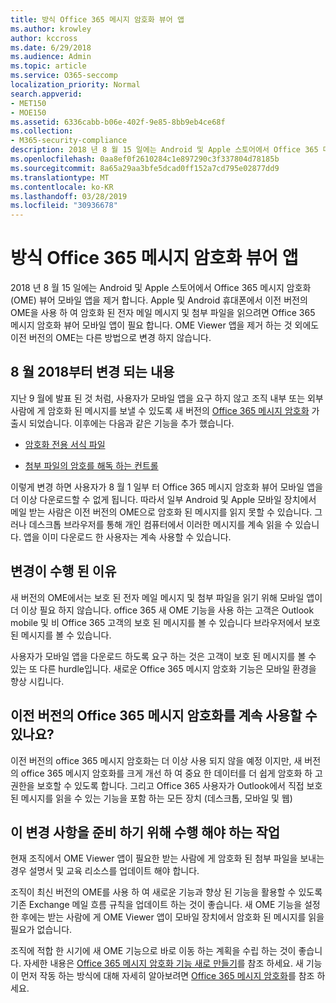 ```yaml
---
title: 방식 Office 365 메시지 암호화 뷰어 앱
ms.author: krowley
author: kccross
ms.date: 6/29/2018
ms.audience: Admin
ms.topic: article
ms.service: O365-seccomp
localization_priority: Normal
search.appverid:
- MET150
- MOE150
ms.assetid: 6336cabb-b06e-402f-9e85-8bb9eb4ce68f
ms.collection:
- M365-security-compliance
description: 2018 년 8 월 15 일에는 Android 및 Apple 스토어에서 Office 365 메시지 암호화 (OME) 뷰어 모바일 앱을 제거 합니다. Apple 및 Android 휴대폰에서 이전 버전의 OME을 사용 하 여 암호화 된 전자 메일 메시지 및 첨부 파일을 읽으려면 Office 365 메시지 암호화 뷰어 모바일 앱이 필요 합니다. OME Viewer 앱을 제거 하는 것 외에도 이전 버전의 OME는 다른 방법으로 변경 하지 않습니다.
ms.openlocfilehash: 0aa8ef0f2610284c1e897290c3f337804d78185b
ms.sourcegitcommit: 8a65a29aa3bfe5dcad0ff152a7cd795e02877dd9
ms.translationtype: MT
ms.contentlocale: ko-KR
ms.lasthandoff: 03/28/2019
ms.locfileid: "30936678"
---
```

# <a name="deprecating-office-365-message-encryption-viewer-app"></a>방식 Office 365 메시지 암호화 뷰어 앱

2018 년 8 월 15 일에는 Android 및 Apple 스토어에서 Office 365 메시지 암호화 (OME) 뷰어 모바일 앱을 제거 합니다. Apple 및 Android 휴대폰에서 이전 버전의 OME을 사용 하 여 암호화 된 전자 메일 메시지 및 첨부 파일을 읽으려면 Office 365 메시지 암호화 뷰어 모바일 앱이 필요 합니다. OME Viewer 앱을 제거 하는 것 외에도 이전 버전의 OME는 다른 방법으로 변경 하지 않습니다.
  
## <a name="changes-beginning-august-2018"></a>8 월 2018부터 변경 되는 내용

지난 9 월에 발표 된 것 처럼, 사용자가 모바일 앱을 요구 하지 않고 조직 내부 또는 외부 사람에 게 암호화 된 메시지를 보낼 수 있도록 새 버전의 [Office 365 메시지 암호화](https://aka.ms/ome2017) 가 출시 되었습니다. 이후에는 다음과 같은 기능을 추가 했습니다. 
  
- [암호화 전용 서식 파일](https://aka.ms/encryptonly)
    
- [첨부 파일의 암호를 해독 하는 컨트롤](https://techcommunity.microsoft.com/t5/Security-Privacy-and-Compliance/Admin-control-for-attachments-now-available-in-Office-365/ba-p/204007)
    
이렇게 변경 하면 사용자가 8 월 1 일부 터 Office 365 메시지 암호화 뷰어 모바일 앱을 더 이상 다운로드할 수 없게 됩니다. 따라서 일부 Android 및 Apple 모바일 장치에서 메일 받는 사람은 이전 버전의 OME으로 암호화 된 메시지를 읽지 못할 수 있습니다. 그러나 데스크톱 브라우저를 통해 개인 컴퓨터에서 이러한 메시지를 계속 읽을 수 있습니다. 앱을 이미 다운로드 한 사용자는 계속 사용할 수 있습니다.
  
## <a name="why-this-change-was-made"></a>변경이 수행 된 이유

새 버전의 OME에서는 보호 된 전자 메일 메시지 및 첨부 파일을 읽기 위해 모바일 앱이 더 이상 필요 하지 않습니다. office 365 새 OME 기능을 사용 하는 고객은 Outlook mobile 및 비 Office 365 고객의 보호 된 메시지를 볼 수 있습니다 브라우저에서 보호 된 메시지를 볼 수 있습니다.
  
사용자가 모바일 앱을 다운로드 하도록 요구 하는 것은 고객이 보호 된 메시지를 볼 수 있는 또 다른 hurdle입니다. 새로운 Office 365 메시지 암호화 기능은 모바일 환경을 향상 시킵니다.
  
## <a name="can-i-still-use-the-previous-version-of-office-365-message-encryption"></a>이전 버전의 Office 365 메시지 암호화를 계속 사용할 수 있나요?

이전 버전의 office 365 메시지 암호화는 더 이상 사용 되지 않을 예정 이지만, 새 버전의 office 365 메시지 암호화를 크게 개선 하 여 중요 한 데이터를 더 쉽게 암호화 하 고 권한을 보호할 수 있도록 합니다. 그리고 Office 365 사용자가 Outlook에서 직접 보호 된 메시지를 읽을 수 있는 기능을 포함 하는 모든 장치 (데스크톱, 모바일 및 웹) 
  
## <a name="what-do-i-need-to-do-to-prepare-for-this-change"></a>이 변경 사항을 준비 하기 위해 수행 해야 하는 작업

현재 조직에서 OME Viewer 앱이 필요한 받는 사람에 게 암호화 된 첨부 파일을 보내는 경우 설명서 및 교육 리소스를 업데이트 해야 합니다.
  
조직이 최신 버전의 OME를 사용 하 여 새로운 기능과 향상 된 기능을 활용할 수 있도록 기존 Exchange 메일 흐름 규칙을 업데이트 하는 것이 좋습니다. 새 OME 기능을 설정한 후에는 받는 사람에 게 OME Viewer 앱이 모바일 장치에서 암호화 된 메시지를 읽을 필요가 없습니다.
  
조직에 적합 한 시기에 새 OME 기능으로 바로 이동 하는 계획을 수립 하는 것이 좋습니다. 자세한 내용은 [Office 365 메시지 암호화 기능 새로 만들기](set-up-new-message-encryption-capabilities.md)를 참조 하세요. 새 기능이 먼저 작동 하는 방식에 대해 자세히 알아보려면 [Office 365 메시지 암호화](ome.md)를 참조 하세요.
  

